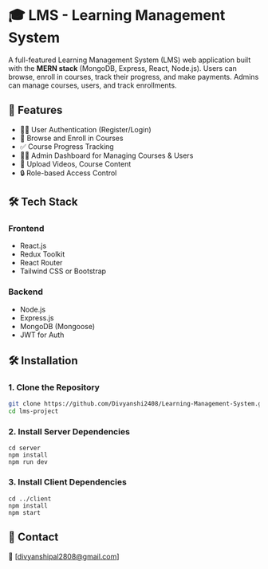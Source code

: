 # 🎓 LMS - Learning Management System

A full-featured Learning Management System (LMS) web application built with the **MERN stack** (MongoDB, Express, React, Node.js). Users can browse, enroll in courses, track their progress, and make payments. Admins can manage courses, users, and track enrollments.

## 🚀 Features

- 👨‍🎓 User Authentication (Register/Login)
- 🎥 Browse and Enroll in Courses
- ✅ Course Progress Tracking
- 🧑‍🏫 Admin Dashboard for Managing Courses & Users
- 📁 Upload Videos, Course Content
- 🔒 Role-based Access Control

## 🛠️ Tech Stack

### Frontend
- React.js
- Redux Toolkit
- React Router
- Tailwind CSS or Bootstrap

### Backend
- Node.js
- Express.js
- MongoDB (Mongoose)
- JWT for Auth

## 🛠️ Installation

### 1. Clone the Repository

```bash
git clone https://github.com/Divyanshi2408/Learning-Management-System.git
cd lms-project
```
### 2. Install Server Dependencies
```
cd server
npm install
npm run dev
```

### 3. Install Client Dependencies
```
cd ../client
npm install
npm start
```

## 💬 Contact
📧 [divyanshipal2808@gmail.com]

